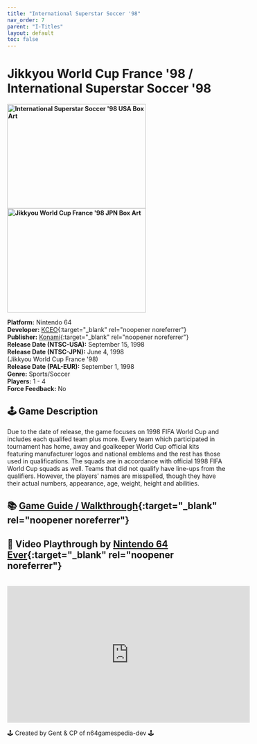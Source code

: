 ```yaml
---
title: "International Superstar Soccer '98"
nav_order: 7
parent: "I-Titles"
layout: default
toc: false
---
```


# Jikkyou World Cup France '98 / International Superstar Soccer '98

<b>
<img src="https://images.launchbox-app.com//e423697a-271f-4ee3-a4fe-7f78e4815324.jpg" alt="International Superstar Soccer '98 USA Box Art" width="320" height="240" />
<img src="https://images.launchbox-app.com/000095f9-c5ed-4326-a5b9-7645b0b04811.png" alt="Jikkyou World Cup France '98 JPN Box Art" width="320" height="240" />
</b>

**Platform:** Nintendo 64  
**Developer:** [KCEO](https://en.wikipedia.org/wiki/Konami#Former_subsidiaries){:target="_blank" rel="noopener noreferrer"}  
**Publisher:** [Konami](https://en.wikipedia.org/wiki/Konami){:target="_blank" rel="noopener noreferrer"}  
**Release Date (NTSC-USA):** September 15, 1998  
**Release Date (NTSC-JPN):** June 4, 1998  
(Jikkyou World Cup France '98)  
**Release Date (PAL-EUR):** September 1, 1998  
**Genre:** Sports/Soccer  
**Players:** 1 - 4  
**Force Feedback:** No  

## 🕹️ Game Description
Due to the date of release, the game focuses on 1998 FIFA World Cup and includes each qualifed team plus more. Every team which participated in tournament has home, away and goalkeeper World Cup official kits featuring manufacturer logos and national emblems and the rest has those used in qualifications. The squads are in accordance with official 1998 FIFA World Cup squads as well. Teams that did not qualify have line-ups from the qualifiers. However, the players' names are misspelled, though they have their actual numbers, appearance, age, weight, height and abilities.

## 📚 [Game Guide / Walkthrough](https://gamefaqs.gamespot.com/n64/574489-international-superstar-soccer-98/faqs/82002){:target="_blank" rel="noopener noreferrer"}

## 🎥 Video Playthrough by [Nintendo 64 Ever](https://www.youtube.com/channel/UCJGb8I27ZXFM1Ox6qxc9Dlg){:target="_blank" rel="noopener noreferrer"}
<br />  
<iframe width="560" height="315" src="https://www.youtube.com/embed/LzUHouZONes" title="International Superstar Soccer '98 Gameplay by Nintendo 64 Ever" frameborder="0" allowfullscreen></iframe>

🕹️ Created by Gent & CP of n64gamespedia-dev 🕹️  
<!-- Vault Format: n64gamespedia-dev -->  
<!-- Protocol Source: _vault-specs/format-protocol.md -->
